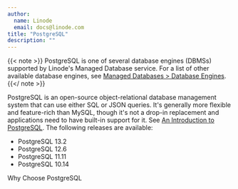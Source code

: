 ```yaml
---
author:
  name: Linode
  email: docs@linode.com
title: "PostgreSQL"
description: ""
---
```


{{< note >}}
PostgreSQL is one of several database engines (DBMSs) supported by Linode's Managed Database service. For a list of other available database engines, see [Managed Databases > Database Engines](/docs/products/databases/managed-databases/#database-engines).
{{</ note >}}

PostgreSQL is an open-source object-relational database management system that can use either SQL or JSON queries. It's generally more flexible and feature-rich than MySQL, though it's not a drop-in replacement and applications need to have built-in support for it. See [An Introduction to PostgreSQL](/docs/guides/an-introduction-to-postgresql/). The following releases are available:

- PostgreSQL 13.2
- PostgreSQL 12.6
- PostgreSQL 11.11
- PostgreSQL 10.14

Why Choose PostgreSQL